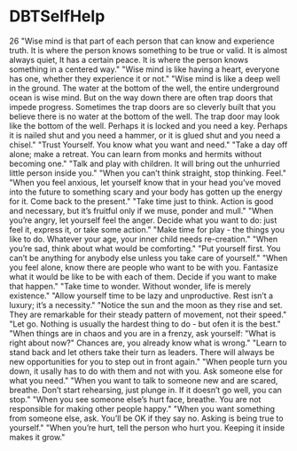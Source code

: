 # DBTSelfHelp
26
"Wise mind is that part of each person that can know and experience truth. It is where the person knows something to be true or valid. It is almost always quiet, It has a certain peace. It is where the person knows something in a centered way."
"Wise mind is like having a heart, everyone has one, whether they experience it or not."
"Wise mind is like a deep well in the ground. The water at the bottom of the well, the entire underground ocean is wise mind. But on the way down there are often trap doors that impede progress. Sometimes the trap doors are so cleverly built that you believe there is no water at the bottom of the well. The trap door may look like the bottom of the well. Perhaps it is locked and you need a key. Perhaps it is nailed shut and you need a hammer, or it is glued shut and you need a chisel."
"Trust Yourself. You know what you want and need."
"Take a day off alone; make a retreat. You can learn from monks and hermits without becoming one."
"Talk and play with children. It will bring out the unhurried little person inside you."
"When you can’t think straight, stop thinking. Feel."
"When you feel anxious, let yourself know that in your head you’ve moved into the future to something scary and your body has gotten up the energy for it. Come back to the present."
"Take time just to think. Action is good and necessary, but it’s fruitful only if we muse, ponder and mull."
"When you’re angry, let yourself feel the anger. Decide what you want to do: just feel it, express it, or take some action."
"Make time for play - the things you like to do. Whatever your age, your inner child needs re-creation."
"When you’re sad, think about what would be comforting."
"Put yourself first. You can’t be anything for anybody else unless you take care of yourself."
"When you feel alone, know there are people who want to be with you. Fantasize what it would be like to be with each of them. Decide if you want to make that happen."
"Take time to wonder. Without wonder, life is merely existence."
"Allow yourself time to be lazy and unproductive. Rest isn’t a luxury; it’s a necessity."
"Notice the sun and the moon as they rise and set. They are remarkable for their steady pattern of movement, not their speed."
"Let go. Nothing is usually the hardest thing to do - but ofen it is the best."
"When things are in chaos and you are in a frenzy, ask yourself: "What is right about now?" Chances are, you already know what is wrong."
"Learn to stand back and let others take their turn as leaders. There will always be new opportunities for you to step out in front again."
"When people turn you down, it usally has to do with them and not with you. Ask someone else for what you need."
"When you want to talk to someone new and are scared, breathe. Don’t start rehearsing, just plunge in. If it doesn’t go well, you can stop."
"When you see someone else’s hurt face, breathe. You are not responsible for making other people happy."
"When you want something from someone else, ask. You’ll be OK if they say no. Asking is being true to yourself."
"When you’re hurt, tell the person who hurt you. Keeping it inside makes it grow."
